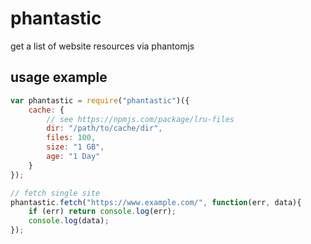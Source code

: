 # phantastic

get a list of website resources via phantomjs

## usage example

``` javascript
var phantastic = require("phantastic")({
	cache: {
		// see https://npmjs.com/package/lru-files
		dir: "/path/to/cache/dir",
		files: 100,
		size: "1 GB",
		age: "1 Day"
	}
});

// fetch single site
phantastic.fetch("https://www.example.com/", function(err, data){
	if (err) return console.log(err);
	console.log(data);
});
```

